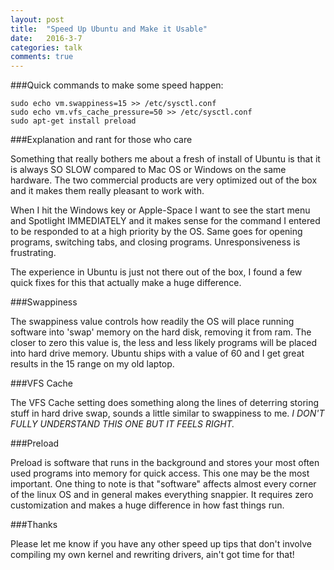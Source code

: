 ```yaml
---
layout: post
title:  "Speed Up Ubuntu and Make it Usable"
date:   2016-3-7
categories: talk
comments: true
---
```


###Quick commands to make some speed happen:

    sudo echo vm.swappiness=15 >> /etc/sysctl.conf
    sudo echo vm.vfs_cache_pressure=50 >> /etc/sysctl.conf
    sudo apt-get install preload

###Explanation and rant for those who care

Something that really bothers me about a fresh of install of Ubuntu is that it is always SO SLOW compared to Mac OS or Windows on the same hardware. The two commercial products are very optimized out of the box and it makes them really pleasant to work with. 

When I hit the Windows key or Apple-Space I want to see the start menu and Spotlight IMMEDIATELY and it makes sense for the command I entered to be responded to at a high priority by the OS. Same goes for opening programs, switching tabs, and closing programs. Unresponsiveness is frustrating.

The experience in Ubuntu is just not there out of the box, I found a few quick fixes for this that actually make a huge difference.

###Swappiness

The swappiness value controls how readily the OS will place running software into 'swap' memory on the hard disk, removing it from ram. The closer to zero this value is, the less and less likely programs will be placed into hard drive memory. Ubuntu ships with a value of 60 and I get great results in the 15 range on my old laptop.

###VFS Cache

The VFS Cache setting does something along the lines of deterring storing stuff in hard drive swap, sounds a little similar to swappiness to me. *I DON'T FULLY UNDERSTAND THIS ONE BUT IT FEELS RIGHT.*

###Preload

Preload is software that runs in the background and stores your most often used programs into memory for quick access. This one may be the most important. One thing to note is that "software" affects almost every corner of the linux OS and in general makes everything snappier. It requires zero customization and makes a huge difference in how fast things run.

###Thanks

Please let me know if you have any other speed up tips that don't involve compiling my own kernel and rewriting drivers, ain't got time for that!
